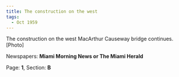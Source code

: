 ```yaml
---  
title: The construction on the west  
tags:  
  - Oct 1959  
---  
```

  
The construction on the west MacArthur Causeway bridge continues. [Photo]  
  
Newspapers: **Miami Morning News or The Miami Herald**  
  
Page: **1**, Section: **B** 
